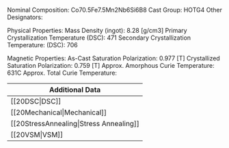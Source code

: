 Nominal Composition: Co70.5Fe­­­7.5Mn2Nb6Si6B8
Cast Group: HOTG4
Other Designators: 
 
Physical Properties:
Mass Density (ingot): 8.28 [g/cm3]
Primary Crystallization Temperature (DSC): 471
Secondary Crystallization Temperature: (DSC): 706
 
Magnetic Properties:
As-Cast Saturation Polarization: 0.977 [T]
Crystallized Saturation Polarization: 0.759 [T]
Approx. Amorphous Curie Temperature: 631C
Approx. Total Curie Temperature:
 
| Additional Data                                    |
| -------------------------------------------------- |
| [[20DSC\|DSC]]                            |
| [[20Mechanical\|Mechanical]]              |
| [[20StressAnnealing\|Stress Annealing]]   |
| [[20VSM\|VSM]]                            |
